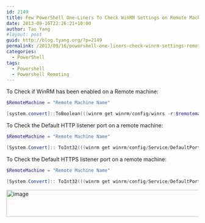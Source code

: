 ```yaml
---
id: 2149
title: Few PowerShell One-Liners To Check WinRM Settings on Remote Machines
date: 2013-09-16T22:26:21+10:00
author: Tao Yang
#layout: post
guid: http://blog.tyang.org/?p=2149
permalink: /2013/09/16/powershell-one-liners-check-winrm-settings-remote-machines/
categories:
  - PowerShell
tags:
  - Powershell
  - Powershell Remoting
---
```

To Check if WinRM has been enabled on a Remote machine:

```powershell
$RemoteMachine = "Remote Machine Name"

[system.convert]::ToBoolean(((winrm get winrm/config/winrs -r:$remotemachine | ?{$_ -imatch "AllowRemoteShellAccess"}).split("="))[1].trim())
```

To Check the Default HTTP listener port on a remote machine:
```powershell
$RemoteMachine = "Remote Machine Name"

[System.Convert]:: ToInt32(((winrm get winrm/config/Service/DefaultPorts -r:$RemoteMachine | ?{$_ -imatch "HTTP = " }).split("="))[1].trim())
```
To Check the Default HTTPS listener port on a remote machine:
```powershell
$RemoteMachine = "Remote Machine Name"

[System.Convert]:: ToInt32(((winrm get winrm/config/Service/DefaultPorts -r:$RemoteMachine | ?{$_ -imatch "HTTPS = " }).split("="))[1].trim())
```
<a href="http://blog.tyang.org/wp-content/uploads/2013/09/image4.png"><img style="background-image: none; padding-top: 0px; padding-left: 0px; display: inline; padding-right: 0px; border: 0px;" title="image" alt="image" src="http://blog.tyang.org/wp-content/uploads/2013/09/image_thumb4.png" width="580" height="71" border="0" /></a>